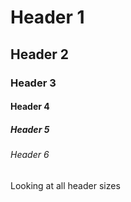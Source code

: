 # Header 1
## Header 2
### Header 3
#### Header 4
##### Header 5
###### Header 6

Looking at all header sizes
